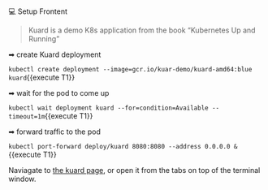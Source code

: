 💻 Setup Frontent

> Kuard is a demo K8s application from the book “Kubernetes Up and Running”

➡ create Kuard deployment

`kubectl create deployment --image=gcr.io/kuar-demo/kuard-amd64:blue kuard`{{execute T1}}

➡ wait for the pod to come up

`kubectl wait deployment kuard --for=condition=Available --timeout=1m`{{execute T1}}

➡ forward traffic to the pod

`kubectl port-forward deploy/kuard 8080:8080 --address 0.0.0.0 &`{{execute T1}}

Naviagate to [the kuard page](https://[[HOST_SUBDOMAIN]]-8080-[[KATACODA_HOST]].environments.katacoda.com/), or open it from the tabs on top of the terminal window.
